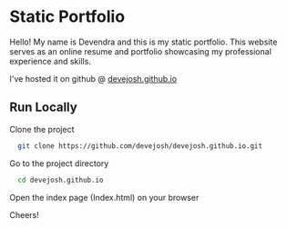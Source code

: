 
# Static Portfolio

Hello! My name is Devendra and this is my static portfolio. This website serves as an online resume and portfolio showcasing my professional experience and skills. 

I've hosted it on github @ [devejosh.github.io](https://devejosh.github.io)


## Run Locally

Clone the project

```bash
  git clone https://github.com/devejosh/devejosh.github.io.git
```

Go to the project directory

```bash
  cd devejosh.github.io
```

Open the index  page (Index.html) on your browser

Cheers!

